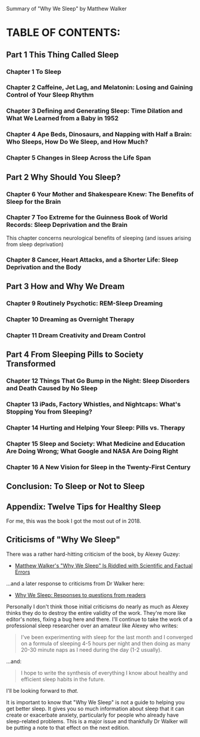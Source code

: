 ﻿Summary of "Why We Sleep" by Matthew Walker

# TABLE OF CONTENTS:

## Part 1 This Thing Called Sleep
### Chapter 1 To Sleep
### Chapter 2 Caffeine, Jet Lag, and Melatonin: Losing and Gaining Control of Your Sleep Rhythm
### Chapter 3 Defining and Generating Sleep: Time Dilation and What We Learned from a Baby in 1952
### Chapter 4 Ape Beds, Dinosaurs, and Napping with Half a Brain: Who Sleeps, How Do We Sleep, and How Much?
### Chapter 5 Changes in Sleep Across the Life Span
## Part 2 Why Should You Sleep?
### Chapter 6 Your Mother and Shakespeare Knew: The Benefits of Sleep for the Brain
### Chapter 7 Too Extreme for the Guinness Book of World Records: Sleep Deprivation and the Brain
This chapter concerns neurological benefits of sleeping (and issues arising from sleep deprivation)

### Chapter 8 Cancer, Heart Attacks, and a Shorter Life: Sleep Deprivation and the Body
## Part 3 How and Why We Dream
### Chapter 9 Routinely Psychotic: REM-Sleep Dreaming
### Chapter 10 Dreaming as Overnight Therapy
### Chapter 11 Dream Creativity and Dream Control
## Part 4 From Sleeping Pills to Society Transformed
### Chapter 12 Things That Go Bump in the Night: Sleep Disorders and Death Caused by No Sleep
### Chapter 13 iPads, Factory Whistles, and Nightcaps: What's Stopping You from Sleeping?
### Chapter 14 Hurting and Helping Your Sleep: Pills vs. Therapy
### Chapter 15 Sleep and Society: What Medicine and Education Are Doing Wrong; What Google and NASA Are Doing Right
### Chapter 16 A New Vision for Sleep in the Twenty-First Century
## Conclusion: To Sleep or Not to Sleep
## Appendix: Twelve Tips for Healthy Sleep


For me, this was the book I got the most out of in 2018.

## Criticisms of "Why We Sleep"

There was a rather hard-hitting criticism of the book, by Alexey Guzey:

* [Matthew Walker's "Why We Sleep" Is Riddled with Scientific and Factual Errors](https://guzey.com/books/why-we-sleep/)


...and a later response to criticisms from Dr Walker here:

* [Why We Sleep: Responses to questions from readers](https://sleepdiplomat.wordpress.com/2019/12/19/why-we-sleep-responses-to-questions-from-readers/)


Personally I don't think those initial criticisms do nearly as much as Alexey thinks they do to destroy the entire validity of the work. They're more like editor's notes, fixing a bug here and there. I'll continue to take the work of a professional sleep researcher over an amateur like Alexey who writes:

> I've been experimenting with sleep for the last month and I converged on a formula of sleeping 4-5 hours per night and then doing as many 20-30 minute naps as I need during the day (1-2 usually).



...and:

> I hope to write the synthesis of everything I know about healthy and efficient sleep habits in the future.

I'll be looking forward to *that.*


It is important to know that "Why We Sleep" is not a guide to helping you get better sleep. It gives you so much information about sleep that it can create or exacerbate anxiety, particularly for people who already have sleep-related problems. This is a major issue and thankfully Dr Walker will be putting a note to that effect on the next edition.